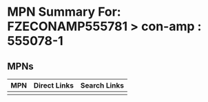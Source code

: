 



# MPN Summary For: FZECONAMP555781 > con-amp : 555078-1

## MPNs
  

|MPN|Direct Links|Search Links|
| :--- | :--- | :--- |
||||
